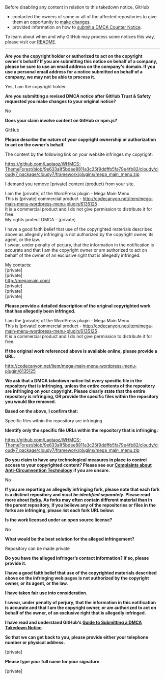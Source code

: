 Before disabling any content in relation to this takedown notice, GitHub
- contacted the owners of some or all of the affected repositories to give them an opportunity to [make changes](https://docs.github.com/en/github/site-policy/dmca-takedown-policy#a-how-does-this-actually-work).
- provided information on how to [submit a DMCA Counter Notice](https://docs.github.com/en/articles/guide-to-submitting-a-dmca-counter-notice).

To learn about when and why GitHub may process some notices this way, please visit our [README](https://github.com/github/dmca/blob/master/README.md#anatomy-of-a-takedown-notice).

---

**Are you the copyright holder or authorized to act on the copyright owner's behalf? If you are submitting this notice on behalf of a company, please be sure to use an email address on the company's domain. If you use a personal email address for a notice submitted on behalf of a company, we may not be able to process it.**

Yes, I am the copyright holder.

**Are you submitting a revised DMCA notice after GitHub Trust & Safety requested you make changes to your original notice?**

No

**Does your claim involve content on GitHub or npm.js?**

GitHub 

**Please describe the nature of your copyright ownership or authorization to act on the owner's behalf.**

The content by the following link on your website infringes my copyright:

https://github.com/Laotaoz/WHMCS-ThemeForest/blob/9e633a1f5bdee8811a3c25f9ddffb5fa79e4fb82/cloudy/cloudy7_package/cloudy7/framework/plugins/mega_main_menu.zip

I demand you remove [private] content (product) from your site.

I am the [private] of the WordPress plugin - Mega Main Menu.  
This is [private] commercial product - http://codecanyon.net/item/mega-main-menu-wordpress-menu-plugin/6135125 .  
It is a commercial product and I do not give permission to distribute it for free.  
My rights protect DMCA - [private]

I have a good faith belief that use of the copyrighted materials described above as allegedly infringing is not authorized by the copyright owner, its agent, or the law.  
I swear, under penalty of perjury, that the information in the notification is accurate and that I am the copyright owner or am authorized to act on behalf of the owner of an exclusive right that is allegedly infringed.

My contacts:  
[private]  
[private]  
http://megamain.com/  
[private]  
[private]  
[private]  

**Please provide a detailed description of the original copyrighted work that has allegedly been infringed.**

I am the [private] of the WordPress plugin - Mega Main Menu.  
This is [private] commercial product - http://codecanyon.net/item/mega-main-menu-wordpress-menu-plugin/6135125 .  
It is a commercial product and I do not give permission to distribute it for free.

**If the original work referenced above is available online, please provide a URL.**

http://codecanyon.net/item/mega-main-menu-wordpress-menu-plugin/6135125

**We ask that a DMCA takedown notice list every specific file in the repository that is infringing, unless the entire contents of the repository are infringing on your copyright. Please clearly state that the entire repository is infringing, OR provide the specific files within the repository you would like removed.**

**Based on the above, I confirm that:**

Specific files within the repository are infringing

**Identify only the specific file URLs within the repository that is infringing:**

https://github.com/Laotaoz/WHMCS-ThemeForest/blob/9e633a1f5bdee8811a3c25f9ddffb5fa79e4fb82/cloudy/cloudy7_package/cloudy7/framework/plugins/mega_main_menu.zip

**Do you claim to have any technological measures in place to control access to your copyrighted content? Please see our <a href="https://docs.github.com/articles/guide-to-submitting-a-dmca-takedown-notice#complaints-about-anti-circumvention-technology">Complaints about Anti-Circumvention Technology</a> if you are unsure.**

No

**If you are reporting an allegedly infringing fork, please note that each fork is a distinct repository and <i>must be identified separately</i>. Please read more about <a href="https://docs.github.com/articles/dmca-takedown-policy#b-what-about-forks-or-whats-a-fork">forks.</a> As forks may often contain different material than in the parent repository, if you believe any of the repositories or files in the forks are infringing, please list each fork URL below:**

**Is the work licensed under an open source license?**

No

**What would be the best solution for the alleged infringement?**

Repository can be made private

**Do you have the alleged infringer’s contact information? If so, please provide it.**

**I have a good faith belief that use of the copyrighted materials described above on the infringing web pages is not authorized by the copyright owner, or its agent, or the law.**

**I have taken <a href="https://www.lumendatabase.org/topics/22">fair use</a> into consideration.**

**I swear, under penalty of perjury, that the information in this notification is accurate and that I am the copyright owner, or am authorized to act on behalf of the owner, of an exclusive right that is allegedly infringed.**

**I have read and understand GitHub's <a href="https://docs.github.com/articles/guide-to-submitting-a-dmca-takedown-notice/">Guide to Submitting a DMCA Takedown Notice</a>.**

**So that we can get back to you, please provide either your telephone number or physical address.**

[private]  

**Please type your full name for your signature.**

[private]  
